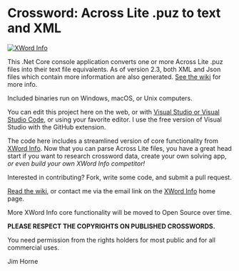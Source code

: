 # Crossword: Across Lite .puz to text and XML

[![XWord Info](https://www.xwordinfo.com/images/Puz2Txt2.jpg "XWord Info")](https://www.xwordinfo.com "XWord Info")

This .Net Core console application converts one or more Across Lite .puz files into their text file equivalents. As of version 2.3, both XML and Json files which contain more information are also generated. [See the wiki](https://github.com/jahorne/AcrossLiteToText/wiki "See the wiki") for more info.

Included binaries run on Windows, macOS, or Unix computers.

You can edit this project here on the web, or with [Visual Studio or Visual Studio Code](https://visualstudio.microsoft.com/), or using your favorite editor. I use the free version of Visual Studio with the GitHub extension.

The code here includes a streamlined version of core functionality from [XWord Info](https://www.xwordinfo.com "XWord Info"). Now that you can parse Across Lite files, you have a great head start if you want to research crossword data, create your own solving app, *or even build your own XWord Info competitor!*

Interested in contributing? Fork, write some code, and submit a pull request.

[Read the wiki](https://github.com/jahorne/AcrossLiteToText/wiki "Read the wiki"), or contact me via the email link on the [XWord Info](https://www.xwordinfo.com "XWord Info") home page.

More XWord Info core functionality will be moved to Open Source over time.

**PLEASE RESPECT THE COPYRIGHTS ON PUBLISHED CROSSWORDS.**

You need permission from the rights holders for most public and for all commercial uses.

Jim Horne
